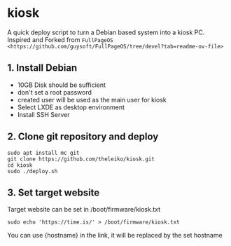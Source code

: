 # kiosk
A quick deploy script to turn a Debian based system into a kiosk PC.
Inspired and Forked from `FullPageOS <https://github.com/guysoft/FullPageOS/tree/devel?tab=readme-ov-file>`
 
## 1. Install Debian
- 10GB Disk should be sufficient
- don't set a root password
- created user will be used as the main user for kiosk
- Select LXDE as desktop environment
- Install SSH Server

## 2. Clone git repository and deploy
    sudo apt install mc git
    git clone https://github.com/theleiko/kiosk.git
    cd kiosk
    sudo ./deploy.sh

## 3. Set target website
Target website can be set in /boot/firmware/kiosk.txt

    sudo echo 'https://time.is/' > /boot/firmware/kiosk.txt

You can use {hostname} in the link, it will be replaced by the set hostname

##